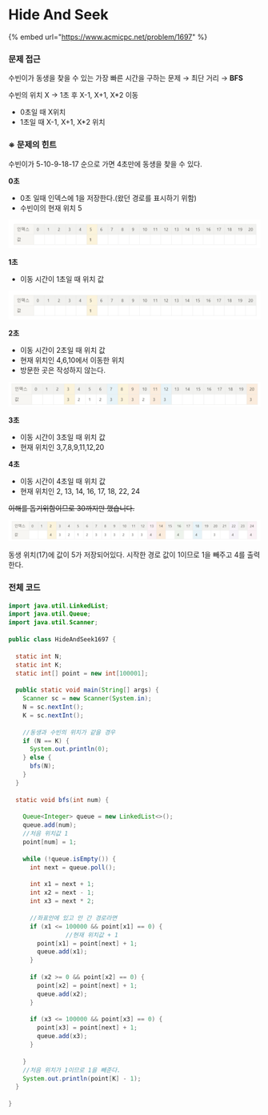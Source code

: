 # Hide And Seek

{% embed url="https://www.acmicpc.net/problem/1697" %}

### 문제 접근

수빈이가 동생을 찾을 수 있는 가장 빠른 시간을 구하는 문제 → 최단 거리 → **BFS**

수빈의 위치 X → 1초 후 X-1, X+1, X\*2 이동

* 0초일 때 X위치
* 1초일 때 X-1, X+1, X\*2 위치

### **※ 문제의 힌트**

수빈이가 5-10-9-18-17 순으로 가면 4초만에 동생을 찾을 수 있다.

**0초**

* 0초 일때 인덱스에 1을 저장한다.(왔던 경로를 표시하기 위함)
* 수빈이의 현재 위치 5

![](<../../../.gitbook/assets/image (3).png>)

**1초**

* 이동 시간이 1초일 때 위치 값

![](<../../../.gitbook/assets/image (7).png>)

**2초**

* 이동 시간이 2초일 때 위치 값
* 현재 위치인 4,6,10에서 이동한 위치
* 방문한 곳은 작성하지 않는다.

![](<../../../.gitbook/assets/image (5).png>)

**3초**

* 이동 시간이 3초일 때 위치 값
* 현재 위치인 3,7,8,9,11,12,20



**4초**

* 이동 시간이 4초일 때 위치 값
* 현재 위치인 2, 13, 14, 16, 17, 18, 22, 24

~~이해를 돕기위함이므로 30까지만 했습니다.~~

![](<../../../.gitbook/assets/image (4).png>)

동생 위치(17)에 값이 5가 저장되어있다. 시작한 경로 값이 1이므로 1을 빼주고 4를 출력한다.

### 전체 코드

```java
import java.util.LinkedList;
import java.util.Queue;
import java.util.Scanner;

public class HideAndSeek1697 {

  static int N;
  static int K;
  static int[] point = new int[100001];

  public static void main(String[] args) {
    Scanner sc = new Scanner(System.in);
    N = sc.nextInt();
    K = sc.nextInt();

    //동생과 수빈의 위치가 같을 경우
    if (N == K) {
      System.out.println(0);
    } else {
      bfs(N);
    }
  }

  static void bfs(int num) {

    Queue<Integer> queue = new LinkedList<>();
    queue.add(num);
    //처음 위치값 1
    point[num] = 1;

    while (!queue.isEmpty()) {
      int next = queue.poll();

      int x1 = next + 1;
      int x2 = next - 1;
      int x3 = next * 2;

      //좌표안에 있고 안 간 경로라면
      if (x1 <= 100000 && point[x1] == 0) {
				//현재 위치값 + 1
        point[x1] = point[next] + 1;
        queue.add(x1);
      }

      if (x2 >= 0 && point[x2] == 0) {
        point[x2] = point[next] + 1;
        queue.add(x2);
      }

      if (x3 <= 100000 && point[x3] == 0) {
        point[x3] = point[next] + 1;
        queue.add(x3);
      }

    }
    //처음 위치가 1이므로 1을 빼준다.
    System.out.println(point[K] - 1);
  }

}
```
